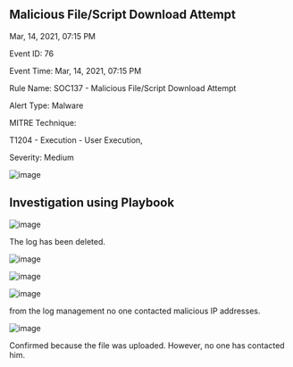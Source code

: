 ## Malicious File/Script Download Attempt

Mar, 14, 2021, 07:15 PM

Event ID: 76

Event Time: Mar, 14, 2021, 07:15 PM

Rule Name: SOC137 - Malicious File/Script Download Attempt

Alert Type: Malware

MITRE Technique:

T1204 - Execution - User Execution,

Severity: Medium

![image](https://github.com/user-attachments/assets/542b1606-2478-4c31-b7fa-c32759279bf0)

## Investigation using Playbook

![image](https://github.com/user-attachments/assets/1a8877a7-e4aa-4a1f-ae7b-132edac345de)

The log has been deleted.

![image](https://github.com/user-attachments/assets/1027832d-de81-4a01-a4c1-2bc25f5825b8)

![image](https://github.com/user-attachments/assets/1264390e-9ec8-4ee5-9f49-a556d7fb9b58)

![image](https://github.com/user-attachments/assets/e65085ea-aa46-4832-a80d-193653cf6d13)

from the log management no one contacted malicious IP addresses.

![image](https://github.com/user-attachments/assets/01b3aa11-d1ca-463c-b6f3-f2545d1236a5)

Confirmed because the file was uploaded. However, no one has contacted him.
